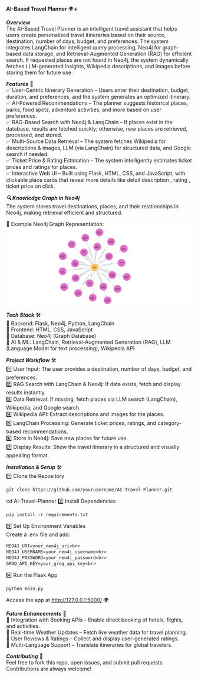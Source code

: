 **AI-Based Travel Planner** 🌍✈️



***Overview***<br>
The AI-Based Travel Planner is an intelligent travel assistant that helps users create personalized travel itineraries based on their source, destination, number of days, budget, and preferences. The system integrates LangChain for intelligent query processing, Neo4j for graph-based data storage, and Retrieval-Augmented Generation (RAG) for efficient search. If requested places are not found in Neo4j, the system dynamically fetches LLM-generated insights, Wikipedia descriptions, and images before storing them for future use.

***Features*** 🚀<br>
✅ User-Centric Itinerary Generation – Users enter their destination, budget, duration, and preferences, and the system generates an optimized itinerary.<br>
✅ AI-Powered Recommendations – The planner suggests historical places, parks, food spots, adventure activities, and more based on user preferences.<br>
✅ RAG-Based Search with Neo4j & LangChain – If places exist in the database, results are fetched quickly; otherwise, new places are retrieved, processed, and stored.<br>
✅ Multi-Source Data Retrieval – The system fetches Wikipedia for descriptions & images, LLM (via LangChain) for structured data, and Google search if needed.<br>
✅ Ticket Price & Rating Estimation – The system intelligently estimates ticket prices and ratings for places.<br>
✅ Interactive Web UI – Built using Flask, HTML, CSS, and JavaScript, with clickable place cards that reveal more details like detail description , rating , ticket price on click.<br>

***🔍 Knowledge Graph in Neo4j***<br>
The system stores travel destinations, places, and their relationships in Neo4j, making retrieval efficient and structured.<br>

📌 Example Neo4j Graph Representation:<br>
![Neo4j Knowledge Graph](images/Neo4j_knowledge_graph.png)

***Tech Stack*** 🛠️<br>
🔹 Backend: Flask, Neo4j, Python, LangChain<br>
🔹 Frontend: HTML, CSS, JavaScript<br>
🔹 Database: Neo4j (Graph Database)<br>
🔹 AI & ML: LangChain, Retrieval-Augmented Generation (RAG), LLM (Language Model for text processing), Wikipedia API<br>

***Project Workflow*** 🛠️<br>
1️⃣ User Input: The user provides a destination, number of days, budget, and preferences.<br>
2️⃣ RAG Search with LangChain & Neo4j: If data exists, fetch and display results instantly.<br>
3️⃣ Data Retrieval: If missing, fetch places via LLM search (LangChain), Wikipedia, and Google search.<br>
4️⃣ Wikipedia API: Extract descriptions and images for the places.<br>
5️⃣ LangChain Processing: Generate ticket prices, ratings, and category-based recommendations.<br>
6️⃣ Store in Neo4j: Save new places for future use.<br>
7️⃣ Display Results: Show the travel itinerary in a structured and visually appealing format.<br>

***Installation & Setup*** 🛠️<br>
1️⃣ Clone the Repository<br>
```
git clone https://github.com/yourusername/AI-Travel-Planner.git
```
cd AI-Travel-Planner
2️⃣ Install Dependencies<br>
```
pip install -r requirements.txt
```
3️⃣ Set Up Environment Variables<br>
Create a .env file and add:<br>
```
NEO4J_URI=your_neo4j_uri<br>
NEO4J_USERNAME=your_neo4j_username<br>
NEO4J_PASSWORD=your_neo4j_password<br>
GROQ_API_KEY=your_groq_api_key<br>
```
4️⃣ Run the Flask App<br>
```
python main.py
```
Access the app at http://127.0.0.1:5000/ 🌍

***Future Enhancements*** 🔮<br>
📌 Integration with Booking APIs – Enable direct booking of hotels, flights, and activities.<br>
📌 Real-time Weather Updates – Fetch live weather data for travel planning.<br>
📌 User Reviews & Ratings – Collect and display user-generated ratings.<br>
📌 Multi-Language Support – Translate itineraries for global travelers.<br>

***Contributing*** 🤝<br>
Feel free to fork this repo, open issues, and submit pull requests. Contributions are always welcome!
